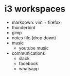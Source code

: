 # i3 workspaces

  - markdown: vim + firefox
  - thunderbird
  - gimp
  - notes file (drop down)
  - music
    - youtube music
  - communications
    - slack
    - facebook
    - whatsapp

